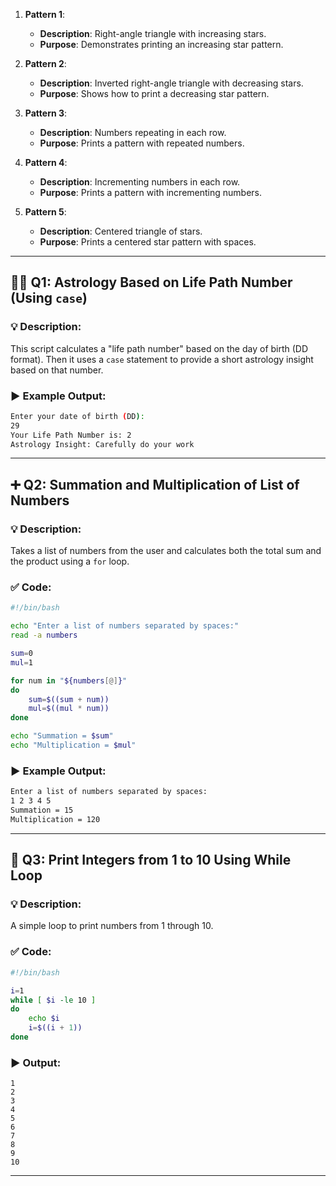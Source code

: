 
1. **Pattern 1**:
   - **Description**: Right-angle triangle with increasing stars.
   - **Purpose**: Demonstrates printing an increasing star pattern.

2. **Pattern 2**:
   - **Description**: Inverted right-angle triangle with decreasing stars.
   - **Purpose**: Shows how to print a decreasing star pattern.

3. **Pattern 3**:
   - **Description**: Numbers repeating in each row.
   - **Purpose**: Prints a pattern with repeated numbers.

4. **Pattern 4**:
   - **Description**: Incrementing numbers in each row.
   - **Purpose**: Prints a pattern with incrementing numbers.

5. **Pattern 5**:
   - **Description**: Centered triangle of stars.
   - **Purpose**: Prints a centered star pattern with spaces.

---

## 🧙‍♂️ **Q1: Astrology Based on Life Path Number (Using `case`)**

### 💡 Description:

This script calculates a "life path number" based on the day of birth (DD format). Then it uses a `case` statement to provide a short astrology insight based on that number.



### ▶️ Example Output:

```bash
Enter your date of birth (DD):
29
Your Life Path Number is: 2
Astrology Insight: Carefully do your work
```

---

## ➕ **Q2: Summation and Multiplication of List of Numbers**

### 💡 Description:

Takes a list of numbers from the user and calculates both the total sum and the product using a `for` loop.

### ✅ **Code:**

```bash
#!/bin/bash

echo "Enter a list of numbers separated by spaces:"
read -a numbers

sum=0
mul=1

for num in "${numbers[@]}"
do
    sum=$((sum + num))
    mul=$((mul * num))
done

echo "Summation = $sum"
echo "Multiplication = $mul"
```

### ▶️ Example Output:

```bash
Enter a list of numbers separated by spaces:
1 2 3 4 5
Summation = 15
Multiplication = 120
```

---

## 🔁 **Q3: Print Integers from 1 to 10 Using While Loop**

### 💡 Description:

A simple loop to print numbers from 1 through 10.

### ✅ **Code:**

```bash
#!/bin/bash

i=1
while [ $i -le 10 ]
do
    echo $i
    i=$((i + 1))
done
```

### ▶️ Output:

```
1
2
3
4
5
6
7
8
9
10
```

---
